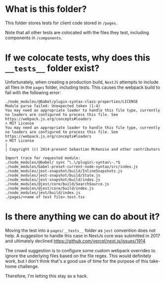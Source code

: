 # What is this folder?
This folder stores tests for client code stored in `/pages`.

Note that all other tests are colocated with the files they test, including components in `/components`.

# If we colocate tests,  why does this `__tests__` folder exist?

Unfortunately, when creating a production build, `NextJS` attempts to include all files in the `pages` folder, including tests. This causes the webpack build to fail with the following error:

```
./node_modules/@babel/plugin-syntax-class-properties/LICENSE
Module parse failed: Unexpected token (1:4)
You may need an appropriate loader to handle this file type, currently no loaders are configured to process this file. See https://webpack.js.org/concepts#loaders
> MIT License
You may need an appropriate loader to handle this file type, currently no loaders are configured to process this file. See https://webpack.js.org/concepts#loaders
> MIT License
| 
| Copyright (c) 2014-present Sebastian McKenzie and other contributors

Import trace for requested module:
./node_modules/@babel/ sync ^\.\/plugin\-syntax\-.*$
./node_modules/babel-preset-current-node-syntax/src/index.js
./node_modules/jest-snapshot/build/InlineSnapshots.js
./node_modules/jest-snapshot/build/State.js
./node_modules/jest-snapshot/build/index.js
./node_modules/@jest/core/build/SearchSource.js
./node_modules/@jest/core/build/index.js
./node_modules/jest/build/index.js
./pages/<name of test file>.test.tsx
```

# Is there anything we can do about it?

Moving the test into a `pages/__tests__` folder as `jest` convention does not help. A suggestion to handle this case in NextJs core was submitted in 2017 and ultimately declined https://github.com/vercel/next.js/issues/1914

The crowd suggestion is to configure some custom webpack overrides to ignore the underlying files based on the file regex. This would definitely work, but I don't think that's a good use of time for the purpose of this take-home challenge.

Therefore, I'm letting this stay as a hack.